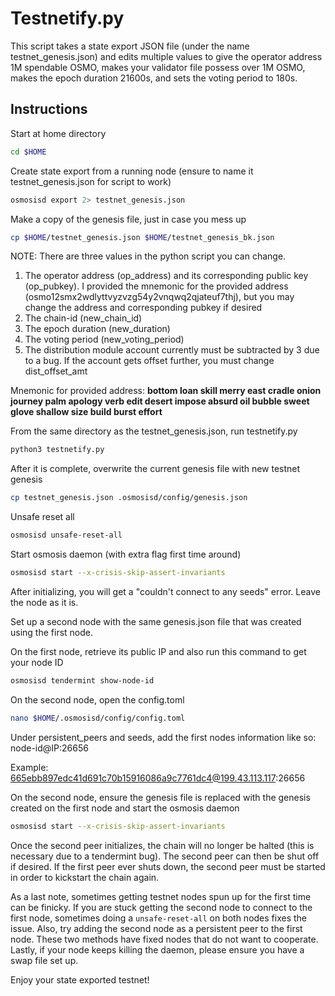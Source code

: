 # Testnetify.py

This script takes a state export JSON file (under the name testnet_genesis.json) and edits multiple values to give the operator address 1M spendable OSMO, makes your validator file possess over 1M OSMO, makes the epoch duration 21600s, and sets the voting period to 180s.

## Instructions

Start at home directory

```sh
cd $HOME
```

Create state export from a running node (ensure to name it testnet_genesis.json for script to work)

```sh
osmosisd export 2> testnet_genesis.json
```

Make a copy of the genesis file, just in case you mess up

```sh
cp $HOME/testnet_genesis.json $HOME/testnet_genesis_bk.json
```

NOTE: There are three values in the python script you can change.

1. The operator address (op_address) and its corresponding public key (op_pubkey). I provided the mnemonic for the provided address (osmo12smx2wdlyttvyzvzg54y2vnqwq2qjateuf7thj), but you may change the address and corresponding pubkey if desired
2. The chain-id (new_chain_id)
3. The epoch duration (new_duration)
4. The voting period (new_voting_period)
5. The distribution module account currently must be subtracted by 3 due to a bug. If the account gets offset further, you must change dist_offset_amt

Mnemonic for provided address:
**bottom loan skill merry east cradle onion journey palm apology verb edit desert impose absurd oil bubble sweet glove shallow size build burst effort**

From the same directory as the testnet_genesis.json, run testnetify.py

```sh
python3 testnetify.py
```

After it is complete, overwrite the current genesis file with new testnet genesis

```sh
cp testnet_genesis.json .osmosisd/config/genesis.json
```

Unsafe reset all

```sh
osmosisd unsafe-reset-all
```

Start osmosis daemon (with extra flag first time around)

```sh
osmosisd start --x-crisis-skip-assert-invariants
```

After initializing, you will get a "couldn't connect to any seeds" error. Leave the node as it is.

Set up a second node with the same genesis.json file that was created using the first node.

On the first node, retrieve its public IP and also run this command to get your node ID

```sh
osmosisd tendermint show-node-id
```

On the second node, open the config.toml

```sh
nano $HOME/.osmosisd/config/config.toml
```

Under persistent_peers and seeds, add the first nodes information like so:
node-id@IP:26656

Example: 665ebb897edc41d691c70b15916086a9c7761dc4@199.43.113.117:26656

On the second node, ensure the genesis file is replaced with the genesis created on the first node and start the osmosis daemon

```sh
osmosisd start --x-crisis-skip-assert-invariants
```

Once the second peer initializes, the chain will no longer be halted
(this is necessary due to a tendermint bug). The second peer can then be shut off if desired. If the first peer ever shuts down, the second peer must be started in order to kickstart the chain again.

As a last note, sometimes getting testnet nodes spun up for the first time can be finicky. If you are stuck getting the second node to connect to the first node, sometimes doing a `unsafe-reset-all` on both nodes fixes the issue. Also, try adding the second node as a persistent peer to the first node. These two methods have fixed nodes that do not want to cooperate. Lastly, if your node keeps killing the daemon, please ensure you have a swap file set up.

Enjoy your state exported testnet!

